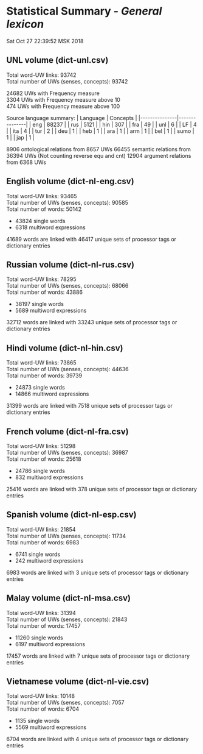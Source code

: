 Statistical Summary - _General lexicon_
=====================================
Sat Oct 27 22:39:52 MSK 2018

UNL volume (dict-unl.csv)
-------------------------

Total word-UW links:   93742  
Total number of UWs (senses, concepts):   93742  

24682 UWs with Frequency measure  
3304 UWs with Frequency measure above 10  
474 UWs with Frequency measure above 100  


Source language summary:
| Language	| Concepts	|
|---------------|---------------|
|	eng	|	88237	|
|	rus	|	5121	|
|	hin	|	307	|
|	fra	|	49	|
|	unl	|	6	|
|	LF	|	4	|
|	ita	|	4	|
|	tur	|	2	|
|	deu	|	1	|
|	heb	|	1	|
|	ara	|	1	|
|	arm	|	1	|
|	bel	|	1	|
|	sumo	|	1	|
|	jap	|	1	|

8906 ontological relations from 8657 UWs
66455 semantic relations from 36394 UWs (Not counting reverse equ and cnt)
12904 argument relations from 6368 UWs

English volume (dict-nl-eng.csv)
--------------------------------

Total word-UW links:   93465  
Total number of UWs (senses, concepts):   90585  
Total number of words:   50142  
 - 43824 single words  
 - 6318 multiword expressions  

41689 words are linked with 46417 unique sets of processor tags or dictionary entries  


Russian volume (dict-nl-rus.csv)
--------------------------------

Total word-UW links:   78295  
Total number of UWs (senses, concepts):   68066  
Total number of words:   43886  
 - 38197 single words  
 - 5689 multiword expressions  

32712 words are linked with 33243 unique sets of processor tags or dictionary entries  


Hindi volume (dict-nl-hin.csv)
------------------------------

Total word-UW links:   73865  
Total number of UWs (senses, concepts):   44636  
Total number of words:   39739  
 - 24873 single words  
 - 14866 multiword expressions  

31399 words are linked with 7518 unique sets of processor tags or dictionary entries  


French volume (dict-nl-fra.csv)
-------------------------------

Total word-UW links:   51298  
Total number of UWs (senses, concepts):   36987  
Total number of words:   25618  
 - 24786 single words  
 - 832 multiword expressions  

25416 words are linked with 378 unique sets of processor tags or dictionary entries  


Spanish volume (dict-nl-esp.csv)
--------------------------------

Total word-UW links:   21854  
Total number of UWs (senses, concepts):   11734  
Total number of words:   6983  
 - 6741 single words  
 - 242 multiword expressions  

6983 words are linked with 3 unique sets of processor tags or dictionary entries  


Malay volume (dict-nl-msa.csv)
------------------------------

Total word-UW links:   31394  
Total number of UWs (senses, concepts):   21843  
Total number of words:   17457  
 - 11260 single words  
 - 6197 multiword expressions  

17457 words are linked with 7 unique sets of processor tags or dictionary entries  


Vietnamese volume (dict-nl-vie.csv)
-----------------------------------

Total word-UW links:   10148  
Total number of UWs (senses, concepts):   7057  
Total number of words:   6704  
 - 1135 single words  
 - 5569 multiword expressions  

6704 words are linked with 4 unique sets of processor tags or dictionary entries  

